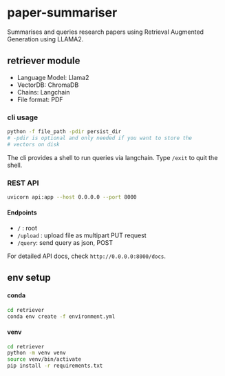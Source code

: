 # paper-summariser

Summarises and queries research papers using Retrieval Augmented Generation using LLAMA2. 

## retriever module

- Language Model: Llama2
- VectorDB: ChromaDB
- Chains: Langchain
- File format: PDF

### cli usage

```bash
python -f file_path -pdir persist_dir 
# -pdir is optional and only needed if you want to store the 
# vectors on disk
```

The cli provides a shell to run queries via langchain. Type `/exit` to quit the shell.

### REST API

```bash
uvicorn api:app --host 0.0.0.0 --port 8000
```

#### Endpoints

- `/` : root
- `/upload` : upload file as multipart PUT request
- `/query`: send query as json, POST

For detailed API docs, check `http://0.0.0.0:8000/docs`.


## env setup

#### conda

```bash
cd retriever
conda env create -f environment.yml
```

#### venv

```bash
cd retriever
python -m venv venv
source venv/bin/activate
pip install -r requirements.txt
```
